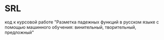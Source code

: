 # SRL

код к курсовой работе "Разметка падежных функций в русском языке с помощью машинного обучения: винительный, творительный, предложный"
